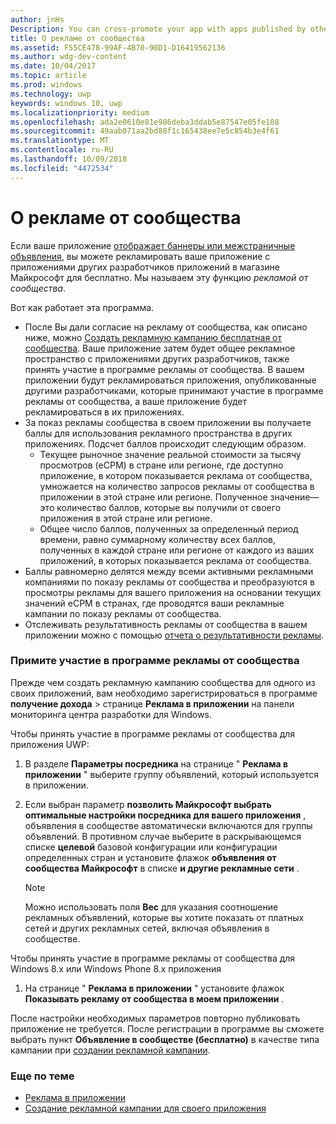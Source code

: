 ```yaml
---
author: jnHs
Description: You can cross-promote your app with apps published by other developers. We call this feature community ads.
title: О рекламе от сообщества
ms.assetid: F55CE478-99AF-4B70-90D1-D16419562136
ms.author: wdg-dev-content
ms.date: 10/04/2017
ms.topic: article
ms.prod: windows
ms.technology: uwp
keywords: windows 10, uwp
ms.localizationpriority: medium
ms.openlocfilehash: ada2e0610e81e986deba3ddab5e87547e05fe108
ms.sourcegitcommit: 49aab071aa2bd88f1c165438ee7e5c854b3e4f61
ms.translationtype: MT
ms.contentlocale: ru-RU
ms.lasthandoff: 10/09/2018
ms.locfileid: "4472534"
---
```

# <a name="about-community-ads"></a>О рекламе от сообщества

Если ваше приложение [отображает баннеры или межстраничные объявления](../monetize/display-ads-in-your-app.md), вы можете рекламировать ваше приложение с приложениями других разработчиков приложений в магазине Майкрософт для бесплатно. Мы называем эту функцию *рекламой от сообщества*.  

Вот как работает эта программа.

* После Вы дали согласие на рекламу от сообщества, как описано ниже, можно [Создать рекламную кампанию бесплатная от сообщества](create-an-ad-campaign-for-your-app.md). Ваше приложение затем будет общее рекламное пространство с приложениями других разработчиков, также принять участие в программе рекламы от сообщества. В вашем приложении будут рекламироваться приложения, опубликованные другими разработчиками, которые принимают участие в программе рекламы от сообщества, а ваше приложение будет рекламироваться в их приложениях.
* За показ рекламы сообщества в своем приложении вы получаете баллы для использования рекламного пространства в других приложениях. Подсчет баллов происходит следующим образом.
  * Текущее рыночное значение реальной стоимости за тысячу просмотров (eCPM) в стране или регионе, где доступно приложение, в котором показывается реклама от сообщества, умножается на количество запросов рекламы от сообщества в приложении в этой стране или регионе. Полученное значение— это количество баллов, которые вы получили от своего приложения в этой стране или регионе.
  * Общее число баллов, полученных за определенный период времени, равно суммарному количеству всех баллов, полученных в каждой стране или регионе от каждого из ваших приложений, в которых показывается реклама от сообщества.
* Баллы равномерно делятся между всеми активными рекламными компаниями по показу рекламы от сообщества и преобразуются в просмотры рекламы для вашего приложения на основании текущих значений eCPM в странах, где проводятся ваши рекламные кампании по показу рекламы от сообщества.
* Отслеживать результативность рекламы от сообщества в вашем приложении можно с помощью [отчета о результативности рекламы](advertising-performance-report.md).

### <a name="opt-in-to-community-ads"></a>Примите участие в программе рекламы от сообщества

Прежде чем создать рекламную кампанию сообщества для одного из своих приложений, вам необходимо зарегистрироваться в программе **получение дохода** &gt; странице **Реклама в приложении** на панели мониторинга центра разработки для Windows.

Чтобы принять участие в программе рекламы от сообщества для приложения UWP:

1. В разделе **Параметры посредника** на странице " **Реклама в приложении** " выберите группу объявлений, который используется в приложении.
2. Если выбран параметр **позволить Майкрософт выбрать оптимальные настройки посредника для вашего приложения** , объявления в сообществе автоматически включаются для группы объявлений. В противном случае выберите в раскрывающемся списке **целевой** базовой конфигурации или конфигурации определенных стран и установите флажок **объявления от сообщества Майкрософт** в списке **и другие рекламные сети** .

    > [!NOTE]
    > Можно использовать поля **Вес** для указания соотношение рекламных объявлений, которые вы хотите показать от платных сетей и других рекламных сетей, включая объявления в сообществе.

Чтобы принять участие в программе рекламы от сообщества для Windows 8.x или Windows Phone 8.x приложения

1. На странице " **Реклама в приложении** " установите флажок **Показывать рекламу от сообщества в моем приложении** .

После настройки необходимых параметров повторно публиковать приложение не требуется. После регистрации в программе вы сможете выбрать пункт **Объявление в сообществе (бесплатно)** в качестве типа кампании при [создании рекламной кампании](create-an-ad-campaign-for-your-app.md).

### <a name="related-topics"></a>Еще по теме

* [Реклама в приложении](in-app-ads.md)
* [Создание рекламной кампании для своего приложения](create-an-ad-campaign-for-your-app.md)
